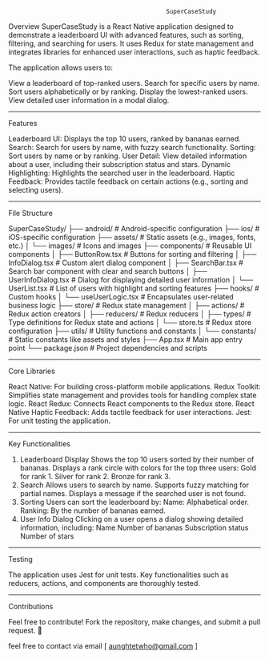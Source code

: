                                                 SuperCaseStudy


Overview
   SuperCaseStudy is a React Native application designed to demonstrate a leaderboard UI with advanced features, such as sorting, filtering, and searching for users. It uses Redux for state management and integrates libraries for enhanced user interactions, such as haptic feedback.

The application allows users to:

   View a leaderboard of top-ranked users.
   Search for specific users by name.
   Sort users alphabetically or by ranking.
   Display the lowest-ranked users.
   View detailed user information in a modal dialog.

--------------------------------------------------------------------------------------
Features

   Leaderboard UI: Displays the top 10 users, ranked by bananas earned.
   Search: Search for users by name, with fuzzy search functionality.
   Sorting: Sort users by name or by ranking.
   User Detail: View detailed information about a user, including their subscription status and stars.
   Dynamic Highlighting: Highlights the searched user in the leaderboard.
   Haptic Feedback: Provides tactile feedback on certain actions (e.g., sorting and selecting users).


--------------------------------------------------------------------------------------



File Structure



SuperCaseStudy/
├── android/                # Android-specific configuration
├── ios/                    # iOS-specific configuration
├── assets/                 # Static assets (e.g., images, fonts, etc.)
│   └── images/             # Icons and images
├── components/             # Reusable UI components
│   ├── ButtonRow.tsx       # Buttons for sorting and filtering
│   ├── InfoDialog.tsx      # Custom alert dialog component
│   ├── SearchBar.tsx       # Search bar component with clear and search buttons
│   ├── UserInfoDialog.tsx  # Dialog for displaying detailed user information
│   └── UserList.tsx        # List of users with highlight and sorting features
├── hooks/                  # Custom hooks
│   └── useUserLogic.tsx    # Encapsulates user-related business logic
├── store/                  # Redux state management
│   ├── actions/            # Redux action creators
│   ├── reducers/           # Redux reducers
│   ├── types/              # Type definitions for Redux state and actions
│   └── store.ts            # Redux store configuration
├── utils/                  # Utility functions and constants
│   └── constants/          # Static constants like assets and styles
├── App.tsx                 # Main app entry point
└── package.json            # Project dependencies and scripts


--------------------------------------------------------------------------------



Core Libraries


   React Native: For building cross-platform mobile applications.
   Redux Toolkit: Simplifies state management and provides tools for handling complex state logic.
   React Redux: Connects React components to the Redux store.
   React Native Haptic Feedback: Adds tactile feedback for user interactions.
   Jest: For unit testing the application.


-------------------------------------------------------------------------------------


Key Functionalities
1. Leaderboard Display
   Shows the top 10 users sorted by their number of bananas.
   Displays a rank circle with colors for the top three users:
   Gold for rank 1.
   Silver for rank 2.
   Bronze for rank 3.
2. Search
   Allows users to search by name.
   Supports fuzzy matching for partial names.
   Displays a message if the searched user is not found.
3. Sorting
   Users can sort the leaderboard by:
   Name: Alphabetical order.
   Ranking: By the number of bananas earned.
4. User Info Dialog
   Clicking on a user opens a dialog showing detailed information, including:
   Name
   Number of bananas
   Subscription status
   Number of stars

-------------------------------------------------------------------------


Testing


The application uses Jest for unit tests.
Key functionalities such as reducers, actions, and components are thoroughly tested.



---------------------------------------------------------------------


Contributions

Feel free to contribute! Fork the repository, make changes, and submit a pull request. 🎉

feel free to contact via email [ aunghtetwho@gmail.com ] 





